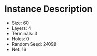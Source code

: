 # Instance Description

* Size: 60
* Layers: 4
* Terminals: 3
* Holes: 0
* Random Seed: 24098
* Net: 16
